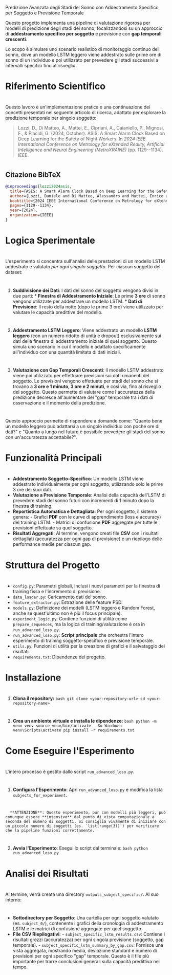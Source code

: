 Predizione Avanzata degli Stadi del Sonno con Addestramento Specifico per Soggetto e Previsione Temporale

Questo progetto implementa una pipeline di valutazione rigorosa per modelli di predizione degli stadi del sonno, focalizzandosi su un approccio di **addestramento specifico per soggetto** e previsione con **gap temporali crescenti**.

Lo scopo è simulare uno scenario realistico di monitoraggio continuo del sonno, dove un modello LSTM leggero viene addestrato sulle prime ore di sonno di un individuo e poi utilizzato per prevedere gli stadi successivi a intervalli specifici fino al risveglio.
#
 #  Riferimento Scientifico
#
  Questo lavoro è un'implementazione pratica e una continuazione dei concetti presentati nel seguente articolo di ricerca, adattato per esplorare la predizione temporale per singolo soggetto:
  > Lozzi, D., Di Matteo, A., Mattei, E., Cipriani, A., Caianiello, P., Mignosi, F., & Placidi, G. (2024, October). ASIS: A Smart Alarm Clock Based on Deep Learning for the Safety of Night Workers. In *2024 IEEE International Conference on Metrology for eXtended Reality, Artificial Intelligence and Neural Engineering (MetroXRAINE)* (pp. 1129--1134). IEEE.
#
 ##  Citazione BibTeX
 ```bibtex
 @inproceedings{lozzi2024asis,
   title={ASIS: A Smart Alarm Clock Based on Deep Learning for the Safety of Night Workers},
   author={Lozzi, Daniele and Di Matteo, Alessandro and Mattei, Enrico and Cipriani, Alessia and Caianiello, Pasquale and Mignosi, Filippo and Placidi, Giuseppe},
   booktitle={2024 IEEE International Conference on Metrology for eXtended Reality, Artificial Intelligence and Neural Engineering (MetroXRAINE)},
   pages={1129--1134},
   year={2024},
   organization={IEEE}
 }
 ```
#
 #  Logica Sperimentale
#
  L'esperimento si concentra sull'analisi delle prestazioni di un modello LSTM addestrato e valutato *per ogni singolo soggetto*. Per ciascun soggetto del dataset:
#
 1.   **Suddivisione dei Dati**: I dati del sonno del soggetto vengono divisi in due parti:
     *  **Finestra di Addestramento Iniziale**: Le prime **3 ore** di sonno vengono utilizzate per addestrare un modello LSTM.
     *  **Dati di Previsione**: Il resto della notte (dopo le prime 3 ore) viene utilizzato per valutare le capacità predittive del modello.
#
 2.   **Addestramento LSTM Leggero**: Viene addestrato un modello **LSTM leggero** (con un numero ridotto di unità e dropout) esclusivamente sui dati della finestra di addestramento iniziale di quel soggetto. Questo simula uno scenario in cui il modello è adattato specificamente all'individuo con una quantità limitata di dati iniziali.
#
 3.   **Valutazione con Gap Temporali Crescenti**: Il modello LSTM addestrato viene poi utilizzato per effettuare previsioni sui dati rimanenti del soggetto. Le previsioni vengono effettuate per stadi del sonno che si trovano a **3 ore e 1 minuto, 3 ore e 2 minuti**, e così via, fino al risveglio del soggetto. Questo permette di valutare come l'accuratezza della predizione decresce all'aumentare del "gap" temporale tra i dati di osservazione e il momento della predizione.
#
  Questo approccio permette di rispondere a domande come: "Quanto bene un modello leggero può adattarsi a un singolo individuo con poche ore di dati?" e "Quanto a lungo nel futuro è possibile prevedere gli stadi del sonno con un'accuratezza accettabile?".
#
 #  Funzionalità Principali
#
 -    **Addestramento Soggetto-Specifico**: Un modello LSTM viene addestrato individualmente per ogni soggetto, utilizzando solo le prime 3 ore dei suoi dati.
 -    **Valutazione a Previsione Temporale**: Analisi della capacità dell'LSTM di prevedere stadi del sonno futuri con incrementi di 1 minuto dopo la finestra di training.
 -    **Reportistica Automatica e Dettagliata**: Per ogni soggetto, il sistema genera:
     -    Grafici **PDF** con le curve di apprendimento (loss e accuracy) del training LSTM.
     -    Matrici di confusione **PDF** aggregate per tutte le previsioni effettuate su quel soggetto.
 -    **Risultati Aggregati**: Al termine, vengono creati file **CSV** con i risultati dettagliati (accuratezza per ogni gap di previsione) e un riepilogo delle performance medie per ciascun gap.
#
 #  Struttura del Progetto
#
 -    `config.py`: Parametri globali, inclusi i nuovi parametri per la finestra di training fissa e l'incremento di previsione.
 -    `data_loader.py`: Caricamento dati del sonno.
 -    `feature_extractor.py`: Estrazione delle feature PSD.
 -    `models.py`: Definizione dei modelli (LSTM leggero e Random Forest, anche se quest'ultimo non è più il focus principale).
 -    `experiment_logic.py`: Contiene funzioni di utilità come `prepare_sequences`, ma la logica di training/valutazione è ora in `run_advanced_loso.py`.
 -    `run_advanced_loso.py`: **Script principale** che orchestra l'intero esperimento di training soggetto-specifico e previsione temporale.
 -    `utils.py`: Funzioni di utilità per la creazione di grafici e il salvataggio dei risultati.
 -    `requirements.txt`: Dipendenze del progetto.
#
 #  Installazione
#
 1.   **Clona il repository:**
     ```bash
     git clone <your-repository-url>
     cd <your-repository-name>
     ```
#
 2.   **Crea un ambiente virtuale e installa le dipendenze:**
     ```bash
     python -m venv venv
     source venv/bin/activate   Su Windows: venv\Scripts\activate
     pip install -r requirements.txt
     ```
#
 #  Come Eseguire l'Esperimento
#
  L'intero processo è gestito dallo script `run_advanced_loso.py`.
#
 1.   **Configura l'Esperimento**:
      Apri `run_advanced_loso.py` e modifica la lista `subjects_for_experiment`.
#
      **ATTENZIONE**: Questo esperimento, pur con modelli più leggeri, può comunque essere **intensivo** dal punto di vista computazionale a seconda del numero di soggetti. Si consiglia vivamente di iniziare con un piccolo numero di soggetti (es. `list(range(3))`) per verificare che la pipeline funzioni correttamente.
#
 2.   **Avvia l'Esperimento**:
      Esegui lo script dal terminale:
     ```bash
     python run_advanced_loso.py
     ```
#
 #  Analisi dei Risultati
#
  Al termine, verrà creata una directory `outputs_subject_specific/`. Al suo interno:
#
 -    **Sottodirectory per Soggetto**: Una cartella per ogni soggetto valutato (es. `subject_0/`), contenente i grafici della cronologia di addestramento LSTM e le matrici di confusione aggregate per quel soggetto.
 -    **File CSV Riepilogativi**:
     -    `subject_specific_lstm_results.csv`: Contiene i risultati grezzi (accuratezza) per ogni singola previsione (soggetto, gap temporale).
     -    `subject_specific_lstm_summary_by_gap.csv`: Fornisce una vista aggregata, mostrando media, deviazione standard e numero di previsioni per ogni specifico "gap" temporale. Questo è il file più importante per trarre conclusioni generali sulla capacità predittiva nel tempo.